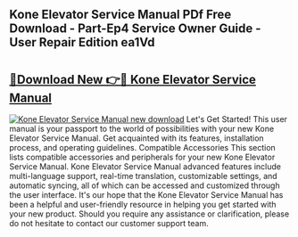 ## Kone Elevator Service Manual PDf Free Download - Part-Ep4 Service Owner Guide - User Repair Edition ea1Vd

# <h2><a href="http://bc26868.oget.top/?id=Kone+Elevator+Service+Manual">🔗Download New 👉🔴 Kone Elevator Service Manual</a></h2>

[![Kone Elevator Service Manual new download](https://i.imgur.com/5g1atiW.png)](http://bc26868.oget.top/?id=Kone+Elevator+Service+Manual)
Let's Get Started! This user manual is your passport to the world of possibilities with your new Kone Elevator Service Manual. Get acquainted with its features, installation process, and operating guidelines. Compatible Accessories This section lists compatible accessories and peripherals for your new Kone Elevator Service Manual. Kone Elevator Service Manual advanced features include multi-language support, real-time translation, customizable settings, and automatic syncing, all of which can be accessed and customized through the user interface. It's our hope that the Kone Elevator Service Manual has been a helpful and user-friendly resource in helping you get started with your new product. Should you require any assistance or clarification, please do not hesitate to contact our customer support team.
